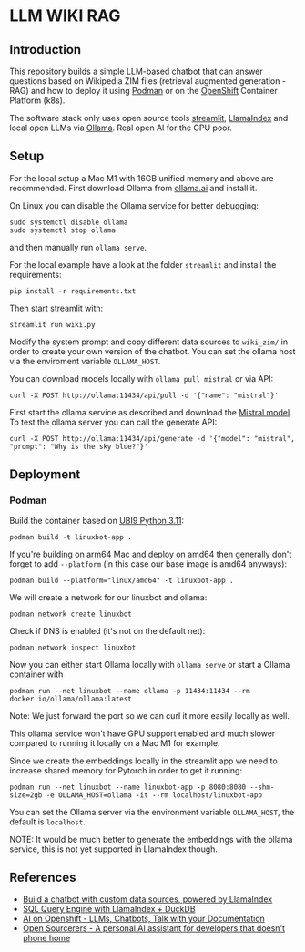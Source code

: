 # LLM WIKI RAG

## Introduction

This repository builds a simple LLM-based chatbot that can answer questions based on Wikipedia ZIM files (retrieval augmented generation - RAG) and how to deploy it using [Podman](https://podman.io) or on the [OpenShift](https://www.openshift.com) Container Platform (k8s).

The software stack only uses open source tools [streamlit](https://streamlit.io), [LlamaIndex](https://llamaindex.ai) and local open LLMs via [Ollama](https://ollama.ai). Real open AI for the GPU poor.

## Setup

For the local setup a Mac M1 with 16GB unified memory and above are recommended. First download Ollama from [ollama.ai](https://ollama.ai) and install it.

On Linux you can disable the Ollama service for better debugging:

```
sudo systemctl disable ollama
sudo systemctl stop ollama
```

and then manually run `ollama serve`.

For the local example have a look at the folder `streamlit` and install the requirements:

```
pip install -r requirements.txt
```

Then start streamlit with:
```
streamlit run wiki.py
```

Modify the system prompt and copy different data sources to `wiki_zim/` in order to create your own version of the chatbot.
You can set the ollama host via the enviroment variable `OLLAMA_HOST`.

You can download models locally with `ollama pull mistral` or via API:

```
curl -X POST http://ollama:11434/api/pull -d '{"name": "mistral"}'
```

First start the ollama service as described and download the [Mistral model](https://ollama.ai/library/mistral).
To test the ollama server you can call the generate API:

```
curl -X POST http://ollama:11434/api/generate -d '{"model": "mistral", "prompt": "Why is the sky blue?"}'
```

## Deployment


### Podman

Build the container based on [UBI9 Python 3.11](https://catalog.redhat.com/software/containers/ubi9/python-311/63f764b03f0b02a2e2d63fff?architecture=amd64&image=654d1ee47c3bfba06c9c59ea):

```
podman build -t linuxbot-app .
```
If you're building on arm64 Mac and deploy on amd64 then generally don't forget to add `--platform` (in this case our base image is amd64 anyways):

```
podman build --platform="linux/amd64" -t linuxbot-app .
```

We will create a network for our linuxbot and ollama:

```
podman network create linuxbot
```

Check if DNS is enabled (it's not on the default net):

```
podman network inspect linuxbot
```

Now you can either start Ollama locally with `ollama serve` or start a Ollama container with

```
podman run --net linuxbot --name ollama -p 11434:11434 --rm docker.io/ollama/ollama:latest
```
 
Note: We just forward the port so we can curl it more easily locally as well.

This ollama service won't have GPU support enabled and much slower compared to running it locally on a Mac M1 for example.

Since we create the embeddings locally in the streamlit app we need to increase shared memory for Pytorch in order to get it running:

```
podman run --net linuxbot --name linuxbot-app -p 8080:8080 --shm-size=2gb -e OLLAMA_HOST=ollama -it --rm localhost/linuxbot-app
```

You can set the Ollama server via the environment variable `OLLAMA_HOST`, the default is `localhost`.

NOTE: It would be much better to generate the embeddings with the ollama service, this is not yet supported in LlamaIndex though.

## References

- [Build a chatbot with custom data sources, powered by LlamaIndex](https://blog.streamlit.io/build-a-chatbot-with-custom-data-sources-powered-by-llamaindex/)
- [SQL Query Engine with LlamaIndex + DuckDB](https://gpt-index.readthedocs.io/en/latest/examples/index_structs/struct_indices/duckdb_sql_query.html)
- [AI on Openshift - LLMs, Chatbots, Talk with your Documentation](https://ai-on-openshift.io/demos/llm-chat-doc/llm-chat-doc/)
- [Open Sourcerers - A personal AI assistant for developers that doesn't phone home](https://www.opensourcerers.org/2023/11/06/a-personal-ai-assistant-for-developers-that-doesnt-phone-home/)

